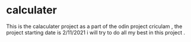 # calculater
This is the calaculater project as a part of the odin project criculam , the project starting date is 2/11/2021 
i will try to do all my best in this project . 

